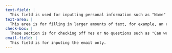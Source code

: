 ```yaml
---
text-field: |
  This field is used for inputting personal information such as "Name" or "Job Title".
text-area: |
  This area is for filling in larger amounts of text, for example, an explanation of allergies.
check-box: |
  These section is for checking off Yes or No questions such as "Can we call you at work".
email-field: |
  This field is for inputing the email only.
---
```

